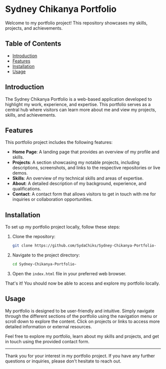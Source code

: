 # Sydney Chikanya Portfolio

Welcome to my portfolio project! This repository showcases my skills, projects, and achievements.

## Table of Contents

- [Introduction](#introduction)
- [Features](#features)
- [Installation](#installation)
- [Usage](#usage)

## Introduction

The Sydney Chikanya Portfolio is a web-based application developed to highlight my work, experience, and expertise. This portfolio serves as a central hub where visitors can learn more about me and view my projects, skills, and achievements.

## Features

This portfolio project includes the following features:

- **Home Page**: A landing page that provides an overview of my profile and skills.
- **Projects**: A section showcasing my notable projects, including descriptions, screenshots, and links to the respective repositories or live demos.
- **Skills**: An overview of my technical skills and areas of expertise.
- **About**: A detailed description of my background, experience, and qualifications.
- **Contact**: A contact form that allows visitors to get in touch with me for inquiries or collaboration opportunities.

## Installation

To set up my portfolio project locally, follow these steps:

1. Clone the repository:

   ```bash
   git clone https://github.com/SydaChiks/Sydney-Chikanya-Portfolio-
   ```

2. Navigate to the project directory:

   ```bash
   cd Sydney-Chikanya-Portfolio-
   ```

3. Open the `index.html` file in your preferred web browser.

That's it! You should now be able to access and explore my portfolio locally.

## Usage

My portfolio is designed to be user-friendly and intuitive. Simply navigate through the different sections of the portfolio using the navigation menu or scroll down to explore the content. Click on projects or links to access more detailed information or external resources.

Feel free to explore my portfolio, learn about my skills and projects, and get in touch using the provided contact form.

---

Thank you for your interest in my portfolio project. If you have any further questions or inquiries, please don't hesitate to reach out.
